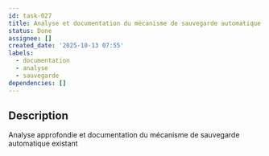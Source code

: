 ```yaml
---
id: task-027
title: Analyse et documentation du mécanisme de sauvegarde automatique
status: Done
assignee: []
created_date: '2025-10-13 07:55'
labels:
  - documentation
  - analyse
  - sauvegarde
dependencies: []
---
```


## Description

<!-- SECTION:DESCRIPTION:BEGIN -->
Analyse approfondie et documentation du mécanisme de sauvegarde automatique existant
<!-- SECTION:DESCRIPTION:END -->
